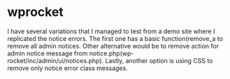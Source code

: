 # wprocket

I have several variations that I managed to test from a demo site where I replicated the notice errors. The first one has a basic function(remove_a to remove all admin notices. Other alternative would be to remove action for admin notice message from notice.php(wp-rocket/inc/admin/ui/notices.php). Lastly, another option is using CSS to remove only notice error class messages.

